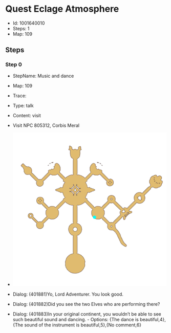 # Quest Eclage Atmosphere

- Id: 1001640010
- Steps: 1
- Map: 109

## Steps

### Step 0
- StepName:  Music and dance
- Map:  109
- Trace:  
- Type:  talk
- Content:  visit
- Visit NPC 805312, Corbis Meral

- ![images/1001640010_0.png](images/1001640010_0.png)
- Dialog: (401881)Yo, Lord Adventurer. You look good.
- Dialog: (401882)Did you see the two Elves who are performing there?
- Dialog: (401883)In your original continent, you wouldn’t be able to see such beautiful sound and dancing. - Options: {The dance is beautiful,4},{The sound of the instrument is beautiful,5},{No comment,6}


